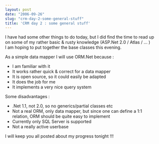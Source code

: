 ```yaml
---
layout: post
date: "2006-09-26"
slug: "crm-day-2-some-general-stuff"
title: 'CRM day 2 : some general stuff'
---
```


<p>
I have had some other things to do today, but I did find the time to read up on some of my rather basic &amp; rusty knowledge (ASP.Net 2.0 / Atlas / ... )<br />
I am hoping to put together the base classes this evening.
</p>
<p>
As a simple data mapper I will use ORM.Net because :
</p>
<ul>
	<li>I am familiar with it </li>
	<li>It works rather quick &amp; correct for a data mapper </li>
	<li>It is open source, so it could easily be adapted </li>
	<li>It does the job for me </li>
	<li>It implements a very nice query system</li>
</ul>
<p>
Some disadvantages :
</p>
<ul>
	<li>.Net 1.1, not 2.0, so no generics/partial classes&nbsp;etc </li>
	<li>Not a real ORM, only data mapper, but since one can define a 1:1 relation,&nbsp;ORM should be quite easy to implement </li>
	<li>Currently only SQL Server is supported </li>
	<li>Not a really active userbase</li>
</ul>
<p>
I will keep you all posted about my progress tonight !!!
</p>
